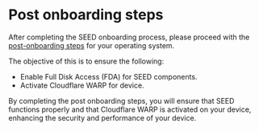# Post onboarding steps

After completing the SEED onboarding process, please proceed with the [post-onboarding steps](https://docs.developer.tech.gov.sg/docs/security-suite-for-engineering-endpoint-devices/post-onboarding-instructions/post-onboarding-steps-and-verification) for your operating system. 

The objective of this is to ensure the following:

- Enable Full Disk Access (FDA) for SEED components.
- Activate Cloudflare WARP for device.

By completing the post onboarding steps, you will ensure that SEED functions properly and that Cloudflare WARP is activated on your device, enhancing the security and performance of your device.
